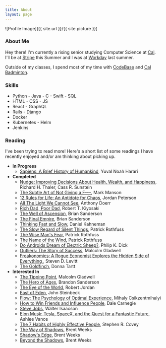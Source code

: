 ```yaml
---
title: About
layout: page
---
```

![Profile Image]({{ site.url }}/{{ site.picture }})

### About Me
Hey there! I'm currently a rising senior studying Computer Science at [Cal](http://www.berkeley.edu/). I'll be at [Stripe](https://stripe.com/) this Summer and I was at [Workday](https://www.workday.com/) last summer.

Outside of my classes, I spend most of my time with [CodeBase](https://codebase.berkeley.edu/) and [Cal Badminton](https://badminton.berkeley.edu/).

### Skills
- Python - Java - C - Swift - SQL
- HTML - CSS - JS
- React - GraphQL
- Rails - Django
- Docker
- Kubernetes - Helm
- Jenkins

### Reading
I've been trying to read more! Here's a short list of some readings I have recently enjoyed and/or am thinking about picking up.
- **In Progress**
  - [Sapiens: A Brief History of Humankind](https://www.goodreads.com/book/show/23692271-sapiens), Yuval Noah Harari
- **Completed**
  - [Nudge: Improving Decisions About Health, Wealth, and Happiness](https://www.goodreads.com/book/show/3450744-nudge?ac=1&from_search=true), Richard H. Thaler,  Cass R. Sunstein
  - [The Subtle Art of Not Giving a F---](https://www.goodreads.com/book/show/28257707-the-subtle-art-of-not-giving-a-f-ck?ac=1&from_search=true), Mark Manson
  - [12 Rules for Life: An Antidote for Chaos](https://www.goodreads.com/book/show/30257963-12-rules-for-life), Jordan Peterson
  - [All The Light We Cannot See](https://www.goodreads.com/book/show/18143977-all-the-light-we-cannot-see), Anthony Doerr
  - [Rich Dad, Poor Dad](https://www.goodreads.com/book/show/69571.Rich_Dad_Poor_Dad), Robert T. Kiyosaki
  - [The Well of Ascension](https://www.goodreads.com/book/show/68429.The_Well_of_Ascension), Brian Sanderson
  - [The Final Empire](https://www.goodreads.com/book/show/68428.The_Final_Empire), Brian Sanderson
  - [Thinking Fast and Slow](https://www.goodreads.com/book/show/11468377-thinking-fast-and-slow), Daniel Kahneman
  - [The Slow Regard of Silent Things](https://www.goodreads.com/book/show/21535271-the-slow-regard-of-silent-things), Patrick Rothfuss
  - [The Wise Man's Fear](https://www.goodreads.com/book/show/1215032.The_Wise_Man_s_Fear), Patrick Rothfuss
  - [The Name of the Wind](https://www.goodreads.com/book/show/186074.The_Name_of_the_Wind), Patrick Rothfuss
  - [Do Androids Dream of Electric Sheep?](https://www.goodreads.com/book/show/7082.Do_Androids_Dream_of_Electric_Sheep_), Philip K. Dick
  - [Outliers: The Story of Success](https://www.goodreads.com/book/show/3228917-outliers), Malcolm Gladwell
  - [Freakonomics: A Rogue Economist Explores the Hidden Side of Everything ](https://www.goodreads.com/book/show/1202.Freakonomics), Steven D. Levitt
  - [The Goldfinch](https://www.goodreads.com/book/show/17333223-the-goldfinch), Donna Tartt
- **Interested In**
  - [The Tipping Point](https://www.goodreads.com/book/show/2612.The_Tipping_Point), Malcolm Gladwell
  - [The Hero of Ages](https://www.goodreads.com/book/show/2767793-the-hero-of-ages), Brandon Sanderson
  - [The Eye of the World](https://www.goodreads.com/book/show/228665.The_Eye_of_the_World), Robert Jordan
  - [East of Eden](https://www.goodreads.com/book/show/4406.East_of_Eden), John Steinbeck
  - [Flow: The Psychology of Optimal Experience](https://www.goodreads.com/book/show/66354.Flow), Mihaly Csikzentmihalyi
  - [How to Win Friends and Influence People](https://www.goodreads.com/book/show/4865.How_to_Win_Friends_and_Influence_People), Dale Carnegie
  - [Steve Jobs](https://www.goodreads.com/book/show/11084145-steve-jobs), Walter Isaacson
  - [Elon Musk: Tesla, SpaceX, and the Quest for a Fantastic Future](https://www.goodreads.com/book/show/25541028-elon-musk?ac=1&from_search=true), Ashlee Vance
  - [The 7 Habits of Highly Effective People](https://www.goodreads.com/book/show/36072.The_7_Habits_of_Highly_Effective_People?ac=1&from_search=true), Stephen R. Covey
  - [The Way of Shadows](https://www.goodreads.com/book/show/3227063-the-way-of-shadows), Brent Weeks
  - [Shadow's Edge](https://www.goodreads.com/book/show/3754016-shadow-s-edge), Brent Weeks
  - [Beyond the Shadows](https://www.goodreads.com/book/show/3754026-beyond-the-shadows), Brent Weeks
